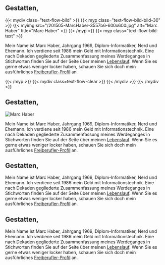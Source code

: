 ﻿---
title: ""
type: homepage
menu: main 
weight: 10 
---

## Gestatten,

{{< mydiv class="text-flow-bild" >}}
{{< myp class="text-flow-bild-bild-30" >}}
{{< myimg src="/201505-MarcHaber-3557b6-600x600.jpg" alt="Marc Haber" title="Marc Haber" >}}
{{< /myp >}}
{{< myp class="text-flow-bild-text" >}}

Mein Name ist Marc Haber, Jahrgang 1969, Diplom-Informatiker, Nerd und
Ehemann. Ich verdiene seit 1986 mein Geld mit Informationstechnik. Eine
nach Dekaden gegliederte Zusammenfassung meines Werdeganges in
Stichworten finden Sie auf der Seite über meinen
[Lebenslauf](lebenslauf/). Wenn Sie es gerne etwas weniger locker
haben, schauen Sie sich doch mein ausführliches
[Freiberufler-Profil](lebenslauf/profil/) an.

{{< /myp >}}
{{< mydiv class=text-flow-clear >}}
{{< /mydiv >}}
{{< /mydiv >}}

## Gestatten,

<div class="text-flow-bild">
<p class="text-flow-bild-bild-30">
<img src="/201505-MarcHaber-3557b6-600x600.jpg" alt="Marc Haber" title="Marc Haber" />
</p>
<p class="text-flow-bild-text">

Mein Name ist Marc Haber, Jahrgang 1969, Diplom-Informatiker, Nerd und
Ehemann. Ich verdiene seit 1986 mein Geld mit Informationstechnik. Eine
nach Dekaden gegliederte Zusammenfassung meines Werdeganges in
Stichworten finden Sie auf der Seite über meinen
[Lebenslauf](lebenslauf/). Wenn Sie es gerne etwas weniger locker
haben, schauen Sie sich doch mein ausführliches
[Freiberufler-Profil](lebenslauf/profil/) an.

</p>
<div class=text-flow-clear></div>
</div>

## Gestatten,
<div class="text-flow-bild">

Mein Name ist Marc Haber, Jahrgang 1969, Diplom-Informatiker, Nerd und
Ehemann. Ich verdiene seit 1986 mein Geld mit Informationstechnik. Eine
nach Dekaden gegliederte Zusammenfassung meines Werdeganges in
Stichworten finden Sie auf der Seite über meinen
[Lebenslauf](lebenslauf/). Wenn Sie es gerne etwas weniger locker
haben, schauen Sie sich doch mein ausführliches
[Freiberufler-Profil](lebenslauf/profil/) an.

</div>

## Gestatten,

Mein Name ist Marc Haber, Jahrgang 1969, Diplom-Informatiker, Nerd und
Ehemann. Ich verdiene seit 1986 mein Geld mit Informationstechnik. Eine
nach Dekaden gegliederte Zusammenfassung meines Werdeganges in
Stichworten finden Sie auf der Seite über meinen
[Lebenslauf](lebenslauf/). Wenn Sie es gerne etwas weniger locker
haben, schauen Sie sich doch mein ausführliches
[Freiberufler-Profil](lebenslauf/profil/) an.

